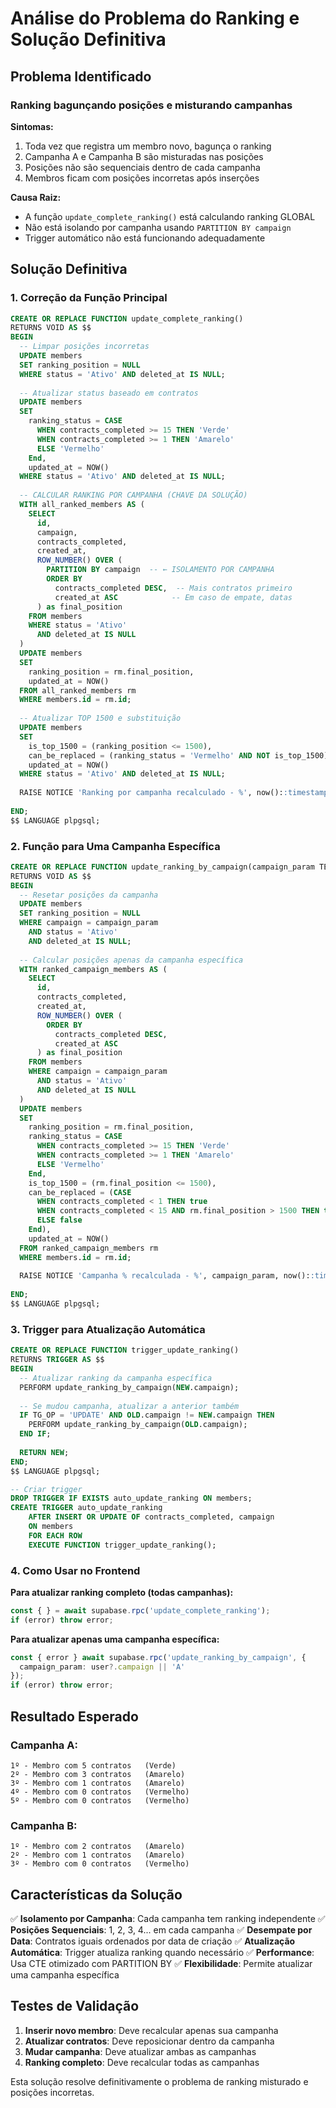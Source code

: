 # Análise do Problema do Ranking e Solução Definitiva

## Problema Identificado

### **Ranking bagunçando posições e misturando campanhas**

**Sintomas:**
1. Toda vez que registra um membro novo, bagunça o ranking
2. Campanha A e Campanha B são misturadas nas posições
3. Posições não são sequenciais dentro de cada campanha
4. Membros ficam com posições incorretas após inserções

**Causa Raiz:**
- A função `update_complete_ranking()` está calculando ranking GLOBAL
- Não está isolando por campanha usando `PARTITION BY campaign`
- Trigger automático não está funcionando adequadamente

## Solução Definitiva

### **1. Correção da Função Principal**

```sql
CREATE OR REPLACE FUNCTION update_complete_ranking()
RETURNS VOID AS $$
BEGIN
  -- Limpar posições incorretas
  UPDATE members 
  SET ranking_position = NULL
  WHERE status = 'Ativo' AND deleted_at IS NULL;
  
  -- Atualizar status baseado em contratos
  UPDATE members 
  SET 
    ranking_status = CASE
      WHEN contracts_completed >= 15 THEN 'Verde'
      WHEN contracts_completed >= 1 THEN 'Amarelo'
      ELSE 'Vermelho'
    End,
    updated_at = NOW()
  WHERE status = 'Ativo' AND deleted_at IS NULL;
  
  -- CALCULAR RANKING POR CAMPANHA (CHAVE DA SOLUÇÃO)
  WITH all_ranked_members AS (
    SELECT 
      id,
      campaign,
      contracts_completed,
      created_at,
      ROW_NUMBER() OVER (
        PARTITION BY campaign  -- ← ISOLAMENTO POR CAMPANHA
        ORDER BY 
          contracts_completed DESC,  -- Mais contratos primeiro
          created_at ASC            -- Em caso de empate, datas
      ) as final_position
    FROM members 
    WHERE status = 'Ativo' 
      AND deleted_at IS NULL
  )
  UPDATE members 
  SET 
    ranking_position = rm.final_position,
    updated_at = NOW()
  FROM all_ranked_members rm
  WHERE members.id = rm.id;
  
  -- Atualizar TOP 1500 e substituição
  UPDATE members 
  SET 
    is_top_1500 = (ranking_position <= 1500),
    can_be_replaced = (ranking_status = 'Vermelho' AND NOT is_top_1500),
    updated_at = NOW()
  WHERE status = 'Ativo' AND deleted_at IS NULL;
  
  RAISE NOTICE 'Ranking por campanha recalculado - %', now()::timestamp;
  
END;
$$ LANGUAGE plpgsql;
```

### **2. Função para Uma Campanha Específica**

```sql
CREATE OR REPLACE FUNCTION update_ranking_by_campaign(campaign_param TEXT)
RETURNS VOID AS $$
BEGIN
  -- Resetar posições da campanha
  UPDATE members 
  SET ranking_position = NULL
  WHERE campaign = campaign_param 
    AND status = 'Ativo' 
    AND deleted_at IS NULL;
  
  -- Calcular posições apenas da campanha específica
  WITH ranked_campaign_members AS (
    SELECT 
      id,
      contracts_completed,
      created_at,
      ROW_NUMBER() OVER (
        ORDER BY 
          contracts_completed DESC,
          created_at ASC
      ) as final_position
    FROM members 
    WHERE campaign = campaign_param
      AND status = 'Ativo' 
      AND deleted_at IS NULL
  )
  UPDATE members 
  SET 
    ranking_position = rm.final_position,
    ranking_status = CASE
      WHEN contracts_completed >= 15 THEN 'Verde'
      WHEN contracts_completed >= 1 THEN 'Amarelo'
      ELSE 'Vermelho'
    End,
    is_top_1500 = (rm.final_position <= 1500),
    can_be_replaced = (CASE
      WHEN contracts_completed < 1 THEN true
      WHEN contracts_completed < 15 AND rm.final_position > 1500 THEN true
      ELSE false
    End),
    updated_at = NOW()
  FROM ranked_campaign_members rm
  WHERE members.id = rm.id;
  
  RAISE NOTICE 'Campanha % recalculada - %', campaign_param, now()::timestamp;
  
END;
$$ LANGUAGE plpgsql;
```

### **3. Trigger para Atualização Automática**

```sql
CREATE OR REPLACE FUNCTION trigger_update_ranking()
RETURNS TRIGGER AS $$
BEGIN
  -- Atualizar ranking da campanha específica
  PERFORM update_ranking_by_campaign(NEW.campaign);
  
  -- Se mudou campanha, atualizar a anterior também
  IF TG_OP = 'UPDATE' AND OLD.campaign != NEW.campaign THEN
    PERFORM update_ranking_by_campaign(OLD.campaign);
  END IF;
  
  RETURN NEW;
END;
$$ LANGUAGE plpgsql;

-- Criar trigger
DROP TRIGGER IF EXISTS auto_update_ranking ON members;
CREATE TRIGGER auto_update_ranking
    AFTER INSERT OR UPDATE OF contracts_completed, campaign
    ON members
    FOR EACH ROW
    EXECUTE FUNCTION trigger_update_ranking();
```

### **4. Como Usar no Frontend**

**Para atualizar ranking completo (todas campanhas):**
```typescript
const { } = await supabase.rpc('update_complete_ranking');
if (error) throw error;
```

**Para atualizar apenas uma campanha específica:**
```typescript
const { error } await supabase.rpc('update_ranking_by_campaign', {
  campaign_param: user?.campaign || 'A'
});
if (error) throw error;
```

## Resultado Esperado

### **Campanha A:**
```
1º - Membro com 5 contratos   (Verde)
2º - Membro com 3 contratos   (Amarelo)  
3º - Membro com 1 contratos   (Amarelo)
4º - Membro com 0 contratos   (Vermelho)
5º - Membro com 0 contratos   (Vermelho)
```

### **Campanha B:**
```
1º - Membro com 2 contratos   (Amarelo)
2º - Membro com 1 contratos   (Amarelo)
3º - Membro com 0 contratos   (Vermelho)
```

## Características da Solução

✅ **Isolamento por Campanha**: Cada campanha tem ranking independente
✅ **Posições Sequenciais**: 1, 2, 3, 4... em cada campanha
✅ **Desempate por Data**: Contratos iguais ordenados por data de criação
✅ **Atualização Automática**: Trigger atualiza ranking quando necessário
✅ **Performance**: Usa CTE otimizado com PARTITION BY
✅ **Flexibilidade**: Permite atualizar uma campanha específica

## Testes de Validação

1. **Inserir novo membro**: Deve recalcular apenas sua campanha
2. **Atualizar contratos**: Deve reposicionar dentro da campanha
3. **Mudar campanha**: Deve atualizar ambas as campanhas
4. **Ranking completo**: Deve recalcular todas as campanhas

Esta solução resolve definitivamente o problema de ranking misturado e posições incorretas.

